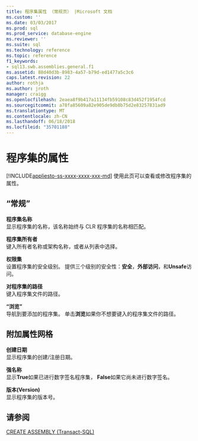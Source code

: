 ```yaml
---
title: 程序集属性 （常规页） |Microsoft 文档
ms.custom: ''
ms.date: 03/03/2017
ms.prod: sql
ms.prod_service: database-engine
ms.reviewer: ''
ms.suite: sql
ms.technology: reference
ms.topic: reference
f1_keywords:
- sql13.swb.assemblies.general.f1
ms.assetid: 88d40d3b-8983-4a57-b79d-ed1477a5c3c6
caps.latest.revision: 22
author: rothja
ms.author: jroth
manager: craigg
ms.openlocfilehash: 2eaea8f9b417a11134fb59108c83d452f1954fcd
ms.sourcegitcommit: a78fa85609a82e905de9db8b75d2e83257831ad9
ms.translationtype: MT
ms.contentlocale: zh-CN
ms.lasthandoff: 06/18/2018
ms.locfileid: "35701188"
---
```

# <a name="assemblies---properties"></a>程序集的属性
[!INCLUDE[appliesto-ss-xxxx-xxxx-xxx-md](../../includes/appliesto-ss-xxxx-xxxx-xxx-md.md)]
  使用此页可以查看或修改程序集的属性。  
  
## <a name="options"></a>“常规”  
 **程序集名称**  
 显示程序集的名称，该名称始终与 CLR 程序集的名称相匹配。  
  
 **程序集所有者**  
 键入所有者名称或架构名称，或者从列表中选择。  
  
 **权限集**  
 设置程序集的安全级别。 提供三个级别的安全性：**安全**，**外部访问**，和**Unsafe**访问。  
  
 **对程序集的路径**  
 键入程序集文件的路径。  
  
 **“浏览”**  
 导航到要添加的程序集。 单击**浏览**如果你不想要键入的程序集文件的路径。  
  
## <a name="additional-properties-grid"></a>附加属性网格  
 **创建日期**  
 显示程序集的创建/注册日期。  
  
 **强名称**  
 显示**True**如果已进行数字签名程序集， **False**如果它尚未进行数字签名。  
  
 **版本(Version)**  
 显示程序集的版本号。  
  
## <a name="see-also"></a>请参阅  
 [CREATE ASSEMBLY (Transact-SQL)](../../t-sql/statements/create-assembly-transact-sql.md)  
  
  
